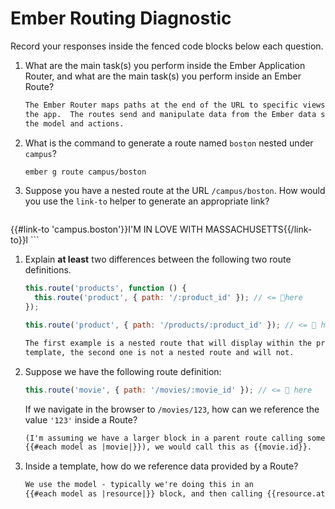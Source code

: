 # Ember Routing Diagnostic

Record your responses inside the fenced code blocks below each question.

1.  What are the main task(s) you perform inside the Ember Application Router,
    and what are the main task(s) you perform inside an Ember Route?

    ```md
    The Ember Router maps paths at the end of the URL to specific views within
    the app.  The routes send and manipulate data from the Ember data store via
    the model and actions.
    ```

1.  What is the command to generate a route named `boston` nested under
    `campus`?

    ```md
    ember g route campus/boston
    ```

1.  Suppose you have a nested route at the URL `/campus/boston`. How would you
    use the `link-to` helper to generate an appropriate link?

    ```md
  {{#link-to 'campus.boston'}}I'M IN LOVE WITH MASSACHUSETTS{{/link-to}}l
    ```

1.  Explain **at least** two differences between the following two route
    definitions.

    ```js
    this.route('products', function () {
      this.route('product', { path: '/:product_id' }); // <= 👀here
    });

    this.route('product', { path: '/products/:product_id' }); // <= 👀 here
    ```

    ```md
    The first example is a nested route that will display within the products
    template, the second one is not a nested route and will not.
    ```

1.  Suppose we have the following route definition:

    ```js
    this.route('movie', { path: '/movies/:movie_id' }); // <= 👀 here
    ```

    If we navigate in the browser to `/movies/123`, how can we reference the
    value `'123'` inside a Route?

    ```md
    (I'm assuming we have a larger block in a parent route calling something like
    {{#each model as |movie|}}), we would call this as {{movie.id}}.
    ```

1.  Inside a template, how do we reference data provided by a Route?

    ```md
    We use the model - typically we're doing this in an
    {{#each model as |resource|}} block, and then calling {{resource.attr}} on.
    ```
